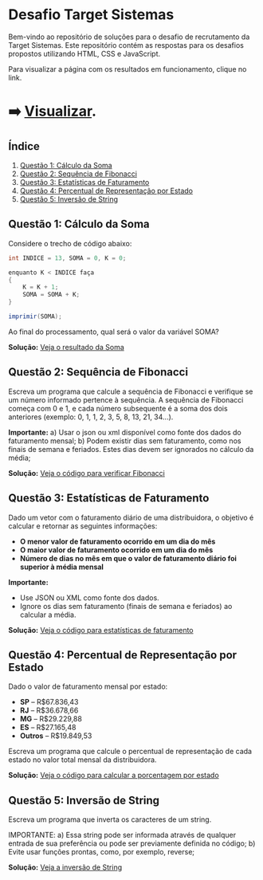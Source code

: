 
# Desafio Target Sistemas

Bem-vindo ao repositório de soluções para o desafio de recrutamento da Target Sistemas. Este repositório contém as respostas para os desafios propostos utilizando HTML, CSS e JavaScript.

Para visualizar a página com os resultados em funcionamento, clique no link. 
# ➡️  [**Visualizar**](https://omatheusdutra.github.io/desafio-target-sistemas/).

## Índice

1. [Questão 1: Cálculo da Soma](#questão-1-cálculo-da-soma)
2. [Questão 2: Sequência de Fibonacci](#questão-2-sequência-de-fibonacci)
3. [Questão 3: Estatísticas de Faturamento](#questão-3-estatísticas-de-faturamento)
4. [Questão 4: Percentual de Representação por Estado](#questão-4-percentual-de-representação-por-estado)
5. [Questão 5: Inversão de String](#questão-5-inversão-de-string)

## Questão 1: Cálculo da Soma

Considere o trecho de código abaixo:

```java
int INDICE = 13, SOMA = 0, K = 0;

enquanto K < INDICE faça
{
    K = K + 1;
    SOMA = SOMA + K;
}

imprimir(SOMA);
```

Ao final do processamento, qual será o valor da variável SOMA?

**Solução:** [Veja o resultado da Soma](https://github.com/omatheusdutra/desafio-target-sistemas/blob/main/scripts/sumResult.js)

## Questão 2: Sequência de Fibonacci

Escreva um programa que calcule a sequência de Fibonacci e verifique se um número informado pertence à sequência. A sequência de Fibonacci começa com 0 e 1, e cada número subsequente é a soma dos dois anteriores (exemplo: 0, 1, 1, 2, 3, 5, 8, 13, 21, 34...).

**Importante:**
a) Usar o json ou xml disponível como fonte dos dados do faturamento mensal;
b) Podem existir dias sem faturamento, como nos finais de semana e feriados. Estes dias devem ser ignorados no cálculo da média;

**Solução:** [Veja o código para verificar Fibonacci](https://github.com/omatheusdutra/desafio-target-sistemas/blob/main/scripts/isFibonacci.js)


## Questão 3: Estatísticas de Faturamento

Dado um vetor com o faturamento diário de uma distribuidora, o objetivo é calcular e retornar as seguintes informações:

- **O menor valor de faturamento ocorrido em um dia do mês**
- **O maior valor de faturamento ocorrido em um dia do mês**
- **Número de dias no mês em que o valor de faturamento diário foi superior à média mensal**

**Importante:**

- Use JSON ou XML como fonte dos dados.
- Ignore os dias sem faturamento (finais de semana e feriados) ao calcular a média.

**Solução:** [Veja o código para estatísticas de faturamento](https://github.com/omatheusdutra/desafio-target-sistemas/blob/main/scripts/status.js)


## Questão 4: Percentual de Representação por Estado

Dado o valor de faturamento mensal por estado:

- **SP** – R$67.836,43
- **RJ** – R$36.678,66
- **MG** – R$29.229,88
- **ES** – R$27.165,48
- **Outros** – R$19.849,53

Escreva um programa que calcule o percentual de representação de cada estado no valor total mensal da distribuidora.

**Solução:** [Veja o código para calcular a porcentagem por estado](https://github.com/omatheusdutra/desafio-target-sistemas/blob/main/scripts/stateRepresentation.js)


## Questão 5: Inversão de String
Escreva um programa que inverta os caracteres de um string.

IMPORTANTE:
a) Essa string pode ser informada através de qualquer entrada de sua preferência ou pode ser previamente definida no código;
b) Evite usar funções prontas, como, por exemplo, reverse;

**Solução:** [Veja a inversão de String](https://github.com/omatheusdutra/desafio-target-sistemas/blob/main/scripts/reverse.js)


